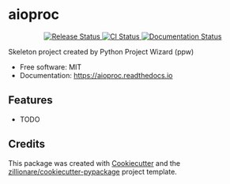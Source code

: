 # aioproc


<p align="center">
<a href="https://pypi.python.org/pypi/aioproc">
    <img src="https://img.shields.io/pypi/v/aioproc.svg"
        alt = "Release Status">
</a>

<a href="https://github.com/zillionare/aioproc/actions">
    <img src="https://github.com/zillionare/aioproc/actions/workflows/main.yml/badge.svg?branch=release" alt="CI Status">
</a>

<a href="https://aioproc.readthedocs.io/en/latest/?badge=latest">
    <img src="https://readthedocs.org/projects/aioproc/badge/?version=latest" alt="Documentation Status">
</a>

</p>


Skeleton project created by Python Project Wizard (ppw)


* Free software: MIT
* Documentation: <https://aioproc.readthedocs.io>


## Features

* TODO

## Credits

This package was created with [Cookiecutter](https://github.com/audreyr/cookiecutter) and the [zillionare/cookiecutter-pypackage](https://github.com/zillionare/cookiecutter-pypackage) project template.
